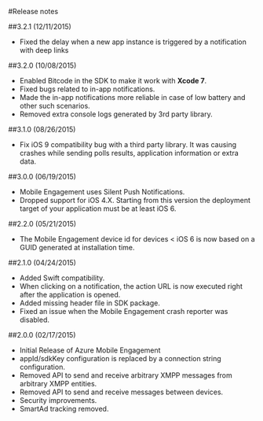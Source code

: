 <properties
    pageTitle="Azure Mobile Engagement iOS SDK Release Notes"
    description="Latest updates and procedures for iOS SDK for Azure Mobile Engagement"
    services="mobile-engagement"
    documentationCenter="mobile"
    authors="MehrdadMzfr"
    manager="dwrede"
    editor="" />

<tags
    ms.service="mobile-engagement"
    ms.workload="mobile"
    ms.tgt_pltfrm="mobile-ios"
    ms.devlang="objective-c"
    ms.topic="article"
    ms.date="08/05/2015"
    ms.author="MehrdadMzfr" />

#Release notes

##3.2.1 (12/11/2015)

-   Fixed the delay when a new app instance is triggered by a notification with deep links 

##3.2.0 (10/08/2015)

-   Enabled Bitcode in the SDK to make it work with **Xcode 7**.
-   Fixed bugs related to in-app notifications.
-   Made the in-app notifications more reliable in case of low battery and other such scenarios.
-   Removed extra console logs generated by 3rd party library.

##3.1.0 (08/26/2015)

-   Fix iOS 9 compatibility bug with a third party library. It was causing crashes while sending polls results, application information or extra data.

##3.0.0 (06/19/2015)

-   Mobile Engagement uses Silent Push Notifications.
-   Dropped support for iOS 4.X. Starting from this version the deployment target of your application must be at least iOS 6.

##2.2.0 (05/21/2015)

-   The Mobile Engagement device id for devices < iOS 6 is now based on a GUID generated at installation time.

##2.1.0 (04/24/2015)

-   Added Swift compatibility.
-   When clicking on a notification, the action URL is now executed right after the application is opened.
-   Added missing header file in SDK package.
-   Fixed an issue when the Mobile Engagement crash reporter was disabled.

##2.0.0 (02/17/2015)

-   Initial Release of Azure Mobile Engagement
-   appId/sdkKey configuration is replaced by a connection string configuration.
-   Removed API to send and receive arbitrary XMPP messages from arbitrary XMPP entities.
-   Removed API to send and receive messages between devices.
-   Security improvements.
-   SmartAd tracking removed.

